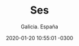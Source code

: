 ---
title:  "Ses"
subtitle: "Galicia. España"
img: http://magnoliosala.uy/img/febrero/ses.jpg
date:   2020-01-20 10:55:01 -0300
eventdate: 2020-02-06 21:00:00 -0300
tickantel: https://tickantel.com.uy/inicio/espectaculo/40008501/espectaculo/SES?2
---